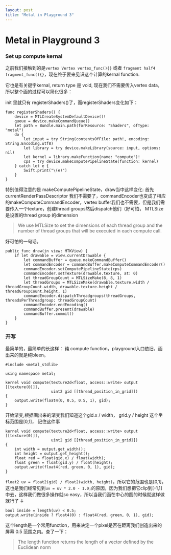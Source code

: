 ```yaml
---
layout: post
title: "Metal in Playground 3"
---
```


# Metal in Playground 3


### Set up compute kernal

之前我们接触到的是`vertex Vertex vertex_func(){}` 或者 `fragment half4 fragment_func(){}`，现在终于要来见识这个计算的kernal function.

它也是有关键字kernal, return type 是 void, 现在我们不需要传入vertex data，所以整个画的过程可以简化很多：

init 里就只有 registerShaders()了，而registerShaders变化如下：

```
func registerShaders() {
    device = MTLCreateSystemDefaultDevice()!
    queue = device.makeCommandQueue()
    let path = Bundle.main.path(forResource: "Shaders", ofType: "metal")
    do {
        let input = try String(contentsOfFile: path!, encoding: String.Encoding.utf8)
        let library = try device.makeLibrary(source: input, options: nil)
        let kernel = library.makeFunction(name: "compute")!
        cps = try device.makeComputePipelineState(function: kernel)
    } catch let e {
        Swift.print("\(e)")
    }
}
```

特别值得注意的是 makeComputePipelineState，draw当中这样变化: 首先currentRenderPassDescriptor 我们不需要了，commandEncoder也变成了相应的makeComputeCommandEncoder，vertex buffer我们也不需要，但是我们需要传入一个texture，创建thread groups然后dispatch他们（好可怕， MTLSize 是设置的thread group 的dimension

> We use MTLSize to set the dimensions of each thread group and the number of thread groups that will be executed in each compute call.

好可怕的一句话。

```
public func draw(in view: MTKView) {
    if let drawable = view.currentDrawable {
        let commandBuffer = queue.makeCommandBuffer()
        let commandEncoder = commandBuffer.makeComputeCommandEncoder()
        commandEncoder.setComputePipelineState(cps)
        commandEncoder.setTexture(drawable.texture, at: 0)
        let threadGroupCount = MTLSizeMake(8, 8, 1)
        let threadGroups = MTLSizeMake(drawable.texture.width / threadGroupCount.width, drawable.texture.height / threadGroupCount.height, 1)
        commandEncoder.dispatchThreadgroups(threadGroups, threadsPerThreadgroup: threadGroupCount)
        commandEncoder.endEncoding()
        commandBuffer.present(drawable)
        commandBuffer.commit()
    }
}
```

### 开写

最简单的，最简单的长这样： 纯 compute function，playground入口依旧，画出来的就是纯bleen。

```
#include <metal_stdlib>

using namespace metal;

kernel void compute(texture2d<float, access::write> output [[texture(0)]],
                    uint2 gid [[thread_position_in_grid]])
{
    output.write(float4(0, 0.5, 0.5, 1), gid);
}
```

开始渐变,根据画出来的渐变我们知道这个gid.x / width， grid.y / height 这个坐标范围是[0,1]， 记住这件事

```
kernel void compute(texture2d<float, access::write> output [[texture(0)]],
                    uint2 gid [[thread_position_in_grid]])
{
    int width = output.get_width();
    int height = output.get_height();
    float red = float(gid.x) / float(width);
    float green = float(gid.y) / float(height);
    output.write(float4(red, green, 0, 1), gid);
}
```

`float2 uv = float2(gid) / float2(width, height)`，所以它的范围也是[0,1]，这也是我们经常见到`uv = uv * 2.0 - 1.0;`的原因，因为我们想把它clip到[-1,1]中去，这样我们做很多操作就so easy，所以当我们画在中心的圆的时候就这样做就行了 ↓

```
bool inside = length(uv) < 0.5;
output.write(inside ? float4(0) : float4(red, green, 0, 1), gid);
```

这个length是一个常用function，用来决定一个pixel是否在距离我们创造出来的屏幕 0.5 范围之内。查了一下：

> The length function returns the length of a vector defined by the Euclidean norm









